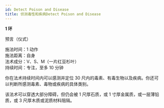 ```yaml
---
id: Detect Poison and Disease
title: 侦测毒性和疾病Detect Poison and Disease
---
```


**1 环**

预言（仪式）

施法时间：1 动作  
施法距离：自身  
法术成分：V、S、M（一片红豆杉叶）  
持续时间：专注，至多 10 分钟

你在法术持续时间内可以感测并定位 30 尺内的毒素、有毒生物以及疾病。你还可以判断所感测毒素、毒物或疾病的具体类别。

该法术可以穿透大部分障碍，但仍会被 1 尺厚石质，或 1
寸厚金属质，或一层薄铅质，或 3 尺厚木质或泥质材料阻隔。
